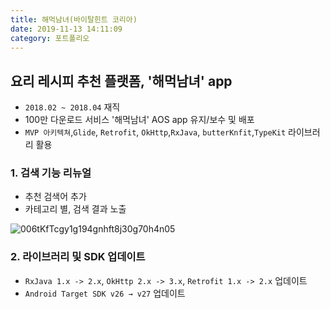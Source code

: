 ```yaml
---
title: 해먹남녀(바이탈힌트 코리아)
date: 2019-11-13 14:11:09
category: 포트폴리오
---
```


## 요리 레시피 추천 플랫폼, '해먹남녀' app

- `2018.02 ~ 2018.04` 재직
- 100만 다운로드 서비스 '해먹남녀' AOS app 유지/보수 및 배포
- `MVP 아키텍쳐`,`Glide`, `Retrofit`, `OkHttp`,`RxJava`, `butterKnfit`,`TypeKit` 라이브러리 활용

### 1. 검색 기능 리뉴얼

- 추천 검색어 추가
- 카테고리 별, 검색 결과 노출

![006tKfTcgy1g194gnhft8j30g70h4n05](https://tva1.sinaimg.cn/large/006y8mN6gy1g85rf0x9ddj30g70h4wgk.jpg)

### 2. 라이브러리 및 SDK 업데이트

- `RxJava 1.x -> 2.x`, `OkHttp 2.x -> 3.x`, `Retrofit 1.x -> 2.x` 업데이트
- `Android Target SDK v26 → v27` 업데이트

